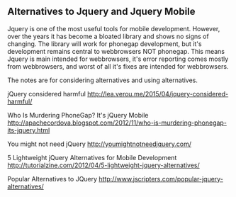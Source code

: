 ## Alternatives to Jquery and Jquery Mobile  ##

Jquery is one of the most useful tools for mobile development. However, over the years it has become a bloated library and shows no signs of changing. The library will work for phonegap development, but it's development remains central to webbrowsers NOT phonegap. This means Jquery is main intended for webbrowsers, it's error reporting comes mostly from webbrowsers, and worst of all it's fixes are intended for webbrowsers.

The notes are for considering alternatives and using alternatives.

jQuery considered harmful
http://lea.verou.me/2015/04/jquery-considered-harmful/

Who Is Murdering PhoneGap? It's jQuery Mobile
http://apachecordova.blogspot.com/2012/11/who-is-murdering-phonegap-its-jquery.html

You might not need jQuery
http://youmightnotneedjquery.com/

5 Lightweight jQuery Alternatives for Mobile Development
http://tutorialzine.com/2012/04/5-lightweight-jquery-alternatives/

Popular Alternatives to JQuery
http://www.jscripters.com/popular-jquery-alternatives/

